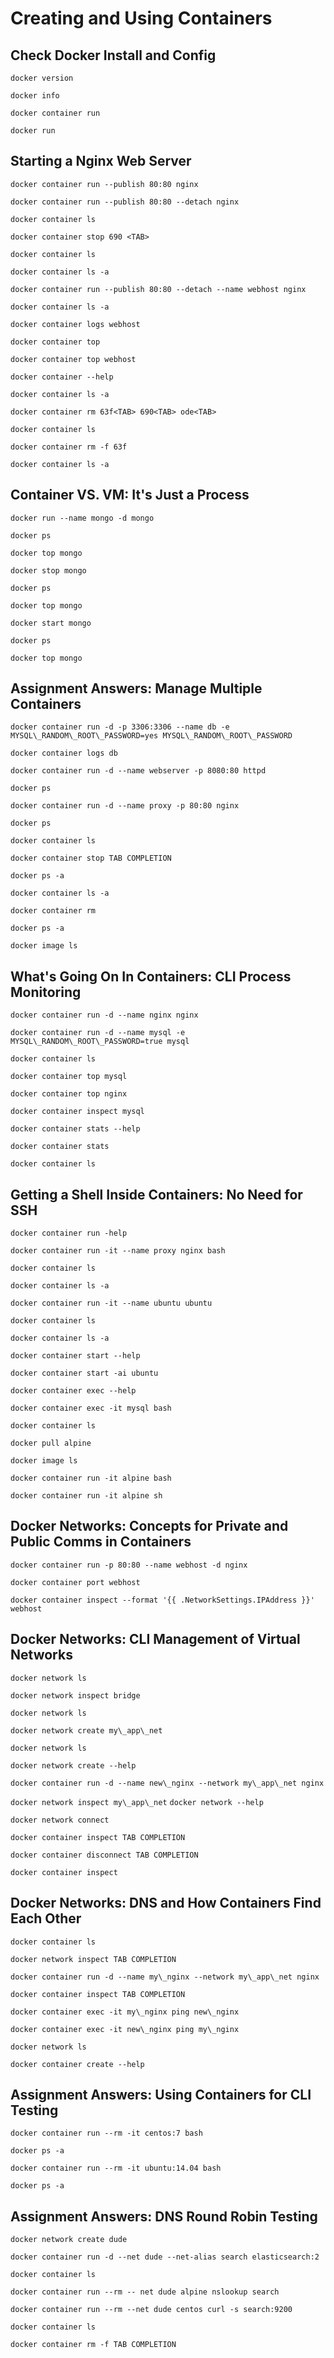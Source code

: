 Creating and Using Containers
=========================================

Check Docker Install and Config
-----------------------------------

`docker version`

`docker info`

`docker container run`

`docker run`

Starting a Nginx Web Server
---------------------------

`docker container run --publish 80:80 nginx`

`docker container run --publish 80:80 --detach nginx`

`docker container ls`

`docker container stop 690 <TAB>`

`docker container ls`

`docker container ls -a`

`docker container run --publish 80:80 --detach --name webhost nginx`

`docker container ls -a`

`docker container logs webhost`

`docker container top`

`docker container top webhost`

`docker container --help`

`docker container ls -a`

`docker container rm 63f<TAB> 690<TAB> ode<TAB>`

`docker container ls`

`docker container rm -f 63f`

`docker container ls -a`

Container VS. VM: It's Just a Process
-------------------------------------

`docker run --name mongo -d mongo`

`docker ps`

`docker top mongo`

`docker stop mongo`

`docker ps`

`docker top mongo`

`docker start mongo`

`docker ps`

`docker top mongo`

Assignment Answers: Manage Multiple Containers
----------------------------------------------

`docker container run -d -p 3306:3306 --name db -e
MYSQL\_RANDOM\_ROOT\_PASSWORD=yes MYSQL\_RANDOM\_ROOT\_PASSWORD`

`docker container logs db`

`docker container run -d --name webserver -p 8080:80 httpd`

`docker ps`

`docker container run -d --name proxy -p 80:80 nginx`

`docker ps`

`docker container ls`

`docker container stop TAB COMPLETION`

`docker ps -a`

`docker container ls -a`

`docker container rm`

`docker ps -a`

`docker image ls`

What's Going On In Containers: CLI Process Monitoring
-----------------------------------------------------

`docker container run -d --name nginx nginx`

``docker container run -d --name mysql -e
MYSQL\_RANDOM\_ROOT\_PASSWORD=true mysql``

`docker container ls`

`docker container top mysql`

`docker container top nginx`

`docker container inspect mysql`

`docker container stats --help`

`docker container stats`

`docker container ls`

Getting a Shell Inside Containers: No Need for SSH
--------------------------------------------------

`docker container run -help`

`docker container run -it --name proxy nginx bash`

`docker container ls`

`docker container ls -a`

`docker container run -it --name ubuntu ubuntu`

`docker container ls`

`docker container ls -a`

`docker container start --help`

`docker container start -ai ubuntu`

`docker container exec --help`

`docker container exec -it mysql bash`

`docker container ls`

`docker pull alpine`

`docker image ls`

`docker container run -it alpine bash`

`docker container run -it alpine sh`

Docker Networks: Concepts for Private and Public Comms in Containers
--------------------------------------------------------------------

`docker container run -p 80:80 --name webhost -d nginx`

`docker container port webhost`

`docker container inspect --format '{{ .NetworkSettings.IPAddress }}'
webhost`

Docker Networks: CLI Management of Virtual Networks
---------------------------------------------------

``docker network ls``

`docker network inspect bridge`

`docker network ls`

`docker network create my\_app\_net`

`docker network ls`

`docker network create --help`

`docker container run -d --name new\_nginx --network my\_app\_net nginx`

`docker network inspect my\_app\_net`
`docker network --help`

`docker network connect`

`docker container inspect TAB COMPLETION`

`docker container disconnect TAB COMPLETION`

`docker container inspect`

Docker Networks: DNS and How Containers Find Each Other
-------------------------------------------------------

`docker container ls`

`docker network inspect TAB COMPLETION`

`docker container run -d --name my\_nginx --network my\_app\_net nginx`

`docker container inspect TAB COMPLETION`

`docker container exec -it my\_nginx ping new\_nginx`

`docker container exec -it new\_nginx ping my\_nginx`

`docker network ls`

`docker container create --help`

Assignment Answers: Using Containers for CLI Testing
----------------------------------------------------

`docker container run --rm -it centos:7 bash`

`docker ps -a`

`docker container run --rm -it ubuntu:14.04 bash`

`docker ps -a`

Assignment Answers: DNS Round Robin Testing
-------------------------------------------

`docker network create dude`

`docker container run -d --net dude --net-alias search elasticsearch:2`

`docker container ls`

`docker container run --rm -- net dude alpine nslookup search`

`docker container run --rm --net dude centos curl -s search:9200`

`docker container ls`

`docker container rm -f TAB COMPLETION`
